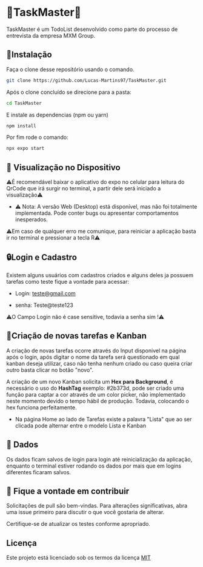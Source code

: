 # 📝TaskMaster📝

TaskMaster é um TodoList desenvolvido como parte do processo de entrevista da empresa MXM Group.
## 🚀Instalação

Faça o clone desse repositório usando o comando.

```bash
git clone https://github.com/Lucas-Martins97/TaskMaster.git
```

Após o clone concluído se direcione para a pasta:
```bash
cd TaskMaster
```
E instale as dependencias (npm ou yarn)
```bash
npm install
```

Por fim rode o comando:
```bash
npx expo start
```


## 📱 Visualização no Dispositivo

⚠️É recomendável baixar o aplicativo do expo no celular para leitura do QrCode que irá surgir no terminal, a partir dele será iniciado a visualização⚠️

* ⚠️ Nota: A versão Web (Desktop) está disponível, mas não foi totalmente implementada. Pode conter bugs ou apresentar comportamentos inesperados.

⚠️Em caso de qualquer erro me comunique, para reiniciar a aplicação basta ir no terminal e pressionar a tecla R⚠️

## 🔒Login e Cadastro
Existem alguns usuários com cadastros criados e alguns deles ja possuem tarefas como teste fique a vontade para acessar:
* Login: teste@gmail.com
 
* senha: Teste@teste123

⚠️O Campo Login não é case sensitive, todavia a senha sim !⚠️

## 📑Criação de novas tarefas e Kanban
A criação de novas tarefas ocorre através do Input disponivel na página após o login, após digitar o nome da tarefa será questionado em qual kanban deseja utilizar, caso não tenha nenhum criado ou caso queira criar outro basta clicar no botão "novo".

A criação de um novo Kanban solicita um **Hex para Background**, é necessário o uso do **HashTag** exemplo: #2b373d, pode ser criado uma função para captar a cor através de um color picker, não implementado neste momento devido o tempo hábil de produção. Todavia, colocando o hex funciona perfeitamente.

* Na página Home ao lado de Tarefas existe a palavra "Lista" que ao ser clicada pode alternar entre o modelo Lista e Kanban

## 💾 Dados  

Os dados ficam salvos de login para login até reinicialização da aplicação, enquanto o terminal estiver rodando os dados por mais que em logins diferentes ficaram salvos.

## 🤝 Fique a vontade em contribuir

Solicitações de pull são bem-vindas. Para alterações significativas, abra uma issue primeiro
para discutir o que você gostaria de alterar.

Certifique-se de atualizar os testes conforme apropriado.

## Licença

Este projeto está licenciado sob os termos da licença [MIT](https://choosealicense.com/licenses/mit/)

